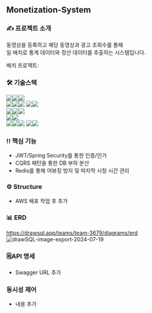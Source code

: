 ## Monetization-System

### ✍ 프로젝트 소개
동영상을 등록하고 해당 동영상과 광고 조회수를 통해 <br>
일 배치로 통계 데이터와 정산 데이터를 추출하는 시스템입니다.

배치 프로젝트: 

### 🛠 기술스택
<img src="https://img.shields.io/badge/language-%23121011?style=for-the-badge"><img src="https://img.shields.io/badge/java-%23ED8B00?style=for-the-badge&logo=openjdk&logoColor=white"><img src="https://img.shields.io/badge/21-515151?style=for-the-badge">
<br>
<img src="https://img.shields.io/badge/framework-%23121011?style=for-the-badge"><img src="https://img.shields.io/badge/springboot-6DB33F?style=for-the-badge&logo=springboot&logoColor=white"><img src="https://img.shields.io/badge/3.3.0-515151?style=for-the-badge">
<img src="https://img.shields.io/badge/springsecurity-6DB33F?style=for-the-badge&logo=springsecurity&logoColor=white"><img src="https://img.shields.io/badge/6.3.0-515151?style=for-the-badge">
<br>
<img src="https://img.shields.io/badge/Containers and Deployment-%23121011?style=for-the-badge"><img src="https://img.shields.io/badge/docker-2496ED?style=for-the-badge&logo=docker&logoColor=white"><img src="https://img.shields.io/badge/26.1.4-515151?style=for-the-badge">
<br>
<img src="https://img.shields.io/badge/CI/CD-%23121011?style=for-the-badge"><img src="https://img.shields.io/badge/githubactions-2088FF?style=for-the-badge&logo=githubactions&logoColor=white">
<br>
<img src="https://img.shields.io/badge/DB-%23121011?style=for-the-badge"><img src="https://img.shields.io/badge/mysql-4479A1?style=for-the-badge&logo=mysql&logoColor=white"><img src="https://img.shields.io/badge/8.4.1-515151?style=for-the-badge">
<img src="https://img.shields.io/badge/redis-FF4438?style=for-the-badge&logo=redis&logoColor=white"><img src="https://img.shields.io/badge/3.3.0-515151?style=for-the-badge">

### ‼ 핵심 기능 
- JWT/Spring Security를 통한 인증/인가
- CQRS 패턴을 통한 DB 부하 분산
- Redis를 통해 어뷰징 방지 및 마지막 시청 시간 관리

### ⚙ Structure
- AWS 배포 작업 후 추가 

### 📊 ERD
https://drawsql.app/teams/team-3679/diagrams/erd
![drawSQL-image-export-2024-07-19](https://github.com/user-attachments/assets/ab0b3974-2622-472f-8f2a-eeead452b209)

### 🗒API 명세
- Swagger URL 추가

### 동시성 제어
- 내용 추가

